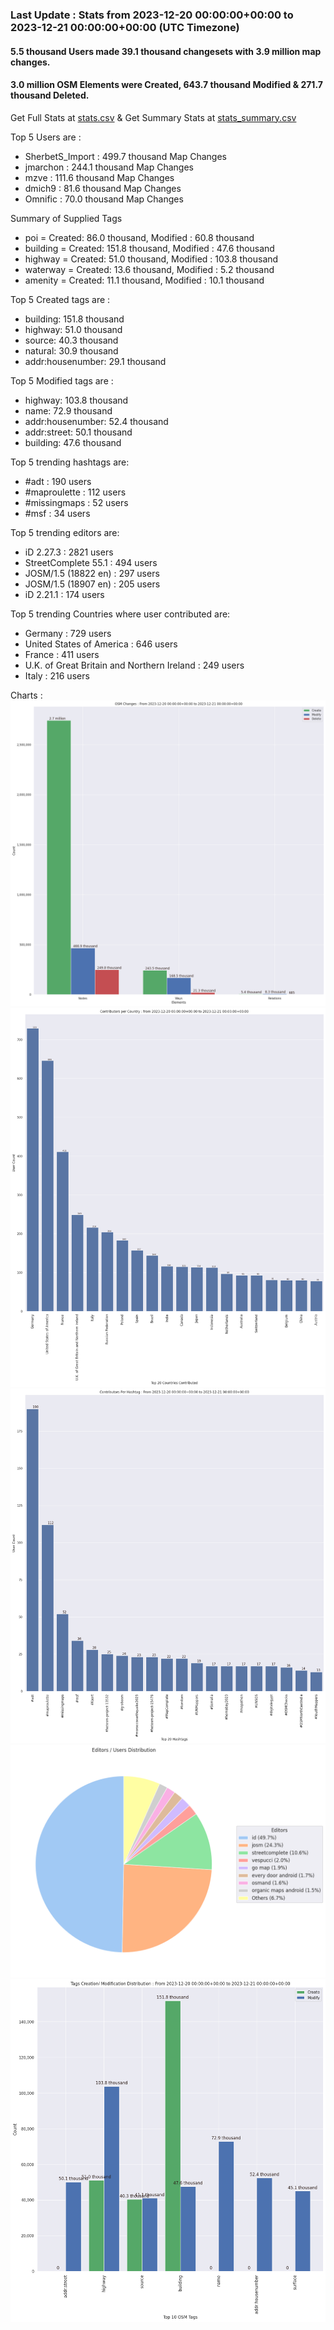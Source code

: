### Last Update : Stats from 2023-12-20 00:00:00+00:00 to 2023-12-21 00:00:00+00:00 (UTC Timezone)

#### 5.5 thousand Users made 39.1 thousand changesets with 3.9 million map changes.
#### 3.0 million OSM Elements were Created, 643.7 thousand Modified & 271.7 thousand Deleted.
Get Full Stats at [stats.csv](/stats/Global/Daily/stats.csv)
 & Get Summary Stats at [stats_summary.csv](/stats/Global/Daily/stats_summary.csv)

Top 5 Users are : 
- SherbetS_Import : 499.7 thousand Map Changes
- jmarchon : 244.1 thousand Map Changes
- mzve : 111.6 thousand Map Changes
- dmich9 : 81.6 thousand Map Changes
- Omnific : 70.0 thousand Map Changes

Summary of Supplied Tags
- poi = Created: 86.0 thousand, Modified : 60.8 thousand
- building = Created: 151.8 thousand, Modified : 47.6 thousand
- highway = Created: 51.0 thousand, Modified : 103.8 thousand
- waterway = Created: 13.6 thousand, Modified : 5.2 thousand
- amenity = Created: 11.1 thousand, Modified : 10.1 thousand


Top 5 Created tags are :
- building: 151.8 thousand
- highway: 51.0 thousand
- source: 40.3 thousand
- natural: 30.9 thousand
- addr:housenumber: 29.1 thousand


Top 5 Modified tags are :
- highway: 103.8 thousand
- name: 72.9 thousand
- addr:housenumber: 52.4 thousand
- addr:street: 50.1 thousand
- building: 47.6 thousand


Top 5 trending hashtags are:
- #adt : 190 users
- #maproulette : 112 users
- #missingmaps : 52 users
- #msf : 34 users


Top 5 trending editors are:
- iD 2.27.3 : 2821 users
- StreetComplete 55.1 : 494 users
- JOSM/1.5 (18822 en) : 297 users
- JOSM/1.5 (18907 en) : 205 users
- iD 2.21.1 : 174 users


Top 5 trending Countries where user contributed are:
- Germany : 729 users
- United States of America : 646 users
- France : 411 users
- U.K. of Great Britain and Northern Ireland : 249 users
- Italy : 216 users


 Charts : 
![Alt text](./stats_osm_changes.png) 
![Alt text](./stats_users_per_country.png) 
![Alt text](./stats_users_per_hashtag.png) 
![Alt text](./stats_editors_pie_chart.png) 
![Alt text](./stats_tags.png) 
